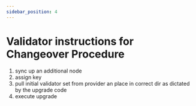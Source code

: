 ```yaml
---
sidebar_position: 4
---
```


# Validator instructions for Changeover Procedure
1. sync up an additional node
2. assign key
3. pull initial validator set from provider an place in correct dir as dictated by the upgrade code
4. execute upgrade
